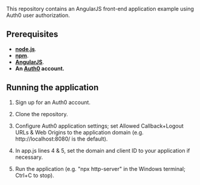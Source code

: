 This repository contains an AngularJS front-end application example using Auth0 user authorization.

## Prerequisites

* [**node.js**](https://nodejs.org/).
* [**npm**](https://www.npmjs.com/).
* [**AngularJS**](https://angularjs.org/).
* **An [Auth0](https://auth0.com/) account.**

## Running the application

1. Sign up for an Auth0 account.

2. Clone the repository.

3. Configure Auth0 application settings; set Allowed Callback+Logout URLs & Web Origins to the application domain (e.g. http://localhost:8080/ is the default).

4. In app.js lines 4 & 5, set the domain and client ID to your application if necessary.

5. Run the application (e.g. "npx http-server" in the Windows terminal; Ctrl+C to stop).